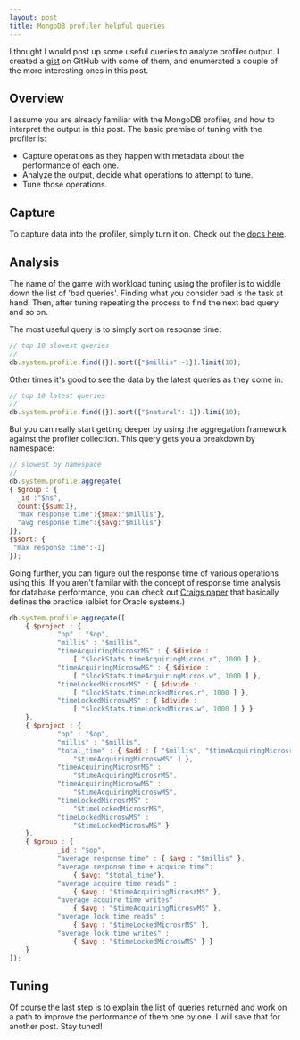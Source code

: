 ```yaml
---
layout: post
title: MongoDB profiler helpful queries
---
```


I thought I would post up some useful queries to analyze profiler output. I created a [gist](https://gist.github.com/kgorman/134896c7414fde8e090b) on GitHub with some of them, and enumerated a couple of the more interesting ones in this post.

## Overview

I assume you are already familiar with the MongoDB profiler, and how to interpret the output in this post. The basic premise of tuning with the profiler is:

- Capture operations as they happen with metadata about the performance of each one.
- Analyze the output, decide what operations to attempt to tune.
- Tune those operations.

## Capture
To capture data into the profiler, simply turn it on. Check out the [docs here](http://docs.mongodb.org/manual/administration/monitoring/#database-profiling).

## Analysis

The name of the game with workload tuning using the profiler is to widdle down the list of 'bad queries'. Finding what you consider bad is the task at hand. Then, after tuning repeating the process to find the next bad query and so on.

The most useful query is to simply sort on response time:

~~~ javascript
// top 10 slowest queries
//
db.system.profile.find({}).sort({"$millis":-1}).limit(10);
~~~

Other times it's good to see the data by the latest queries as they come in:

~~~ javascript
// top 10 latest queries
//
db.system.profile.find({}).sort({"$natural":-1}).limi(10);
~~~

But you can really start getting deeper by using the aggregation framework against the profiler collection. This query gets you a breakdown by namespace:

~~~ javascript
// slowest by namespace
//
db.system.profile.aggregate(
{ $group : {
  _id :"$ns",
  count:{$sum:1},
  "max response time":{$max:"$millis"},
  "avg response time":{$avg:"$millis"}  
}},
{$sort: {
 "max response time":-1}
});


~~~

Going further, you can figure out the response time of various operations using this.  If you aren't familar with the concept of response time analysis for database performance, you can check out [Craigs paper](http://people.cis.ksu.edu/~hankley/d560/Oracle/Notes/Shallahamer%20RT6b.pdf) that basically defines the practice (albiet for Oracle systems.)

~~~ javascript
db.system.profile.aggregate([
	{ $project : {
			"op" : "$op",
			"millis" : "$millis",
			"timeAcquiringMicrosrMS" : { $divide :
                [ "$lockStats.timeAcquiringMicros.r", 1000 ] },
			"timeAcquiringMicroswMS" : { $divide :
                [ "$lockStats.timeAcquiringMicros.w", 1000 ] },
			"timeLockedMicrosrMS" : { $divide :
                [ "$lockStats.timeLockedMicros.r", 1000 ] },
			"timeLockedMicroswMS" : { $divide :
                [ "$lockStats.timeLockedMicros.w", 1000 ] } }
	},
	{ $project : {
			"op" : "$op",
			"millis" : "$millis",
			"total_time" : { $add : [ "$millis", "$timeAcquiringMicrosrMS",
                "$timeAcquiringMicroswMS" ] },
			"timeAcquiringMicrosrMS" :
                "$timeAcquiringMicrosrMS",
			"timeAcquiringMicroswMS" :
                "$timeAcquiringMicroswMS",
			"timeLockedMicrosrMS" :
                "$timeLockedMicrosrMS",
			"timeLockedMicroswMS" :
                "$timeLockedMicroswMS" }
	},
	{ $group : {
			_id : "$op",
			"average response time" : { $avg : "$millis" },
			"average response time + acquire time":
                { $avg: "$total_time"},
			"average acquire time reads" :
                { $avg : "$timeAcquiringMicrosrMS" },
			"average acquire time writes" :
                { $avg : "$timeAcquiringMicroswMS" },
			"average lock time reads" :
                { $avg : "$timeLockedMicrosrMS" },
			"average lock time writes" :
                { $avg : "$timeLockedMicroswMS" } }
	}
]);
~~~

## Tuning

Of course the last step is to explain the list of queries returned and work on a path to improve the performance of them one by one.  I will save that for another post. Stay tuned!
